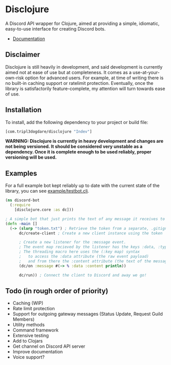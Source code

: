 # Disclojure

A Discord API wrapper for Clojure, aimed at providing a simple, idiomatic, easy-to-use interface for creating Discord bots.

- [Documentation](http://docs.tripl3dogdare.com/disclojure/)

## Disclaimer

Disclojure is still heavily in development, and said development is currently aimed not at ease of use but at completeness. It comes as a use-at-your-own-risk option for advanced users. For example, at time of writing there is no built-in caching support or ratelimit protection. Eventually, once the library is satisfactorily feature-complete, my attention will turn towards ease of use.

## Installation

To install, add the following dependency to your project or build file:

```clojure
[com.tripl3dogdare/disclojure "Indev"]
```

**WARNING: Disclojure is currently in heavy development and changes are not being versioned. It should be considered very unstable as a dependency. Once it is complete enough to be used reliably, proper versioning will be used.**

## Examples

For a full example bot kept reliably up to date with the current state of the library, you can see [example/testbot.clj](https://github.com/tripl3dogdare/disclojure/blob/master/example/testbot.clj).

```clojure
(ns discord-bot
  (:require
    [disclojure.core :as dc]))

; A simple bot that just prints the text of any message it receives to the console
(defn -main []
  (-> (slurp "token.txt") ; Retrieve the token from a separate, .gitignore'd file
      dc/create-client ; Create a new client instance using the token

      ; Create a new listener for the :message event.
      ; The event map recieved by the listener has the keys :data, :type, and :client.
      ; The threading macro here uses the (:key map) syntax
      ;   to access the :data attribute (the raw event payload)
      ;   and from there the :content attribute (the text of the message).
      (dc/on :message #(-> % :data :content println))

      dc/run)) ; Connect the client to Discord and away we go!
```

## Todo (in rough order of priority)

- Caching (WIP)
- Rate limit protection
- Support for outgoing gateway messages (Status Update, Request Guild Members)
- Utility methods
- Command framework
- Extensive testing
- Add to Clojars
- Get channel on Discord API server
- Improve documentation
- Voice support?
